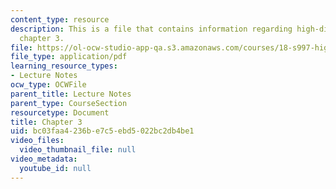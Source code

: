 ```yaml
---
content_type: resource
description: This is a file that contains information regarding high-dimensional statistics
  chapter 3.
file: https://ol-ocw-studio-app-qa.s3.amazonaws.com/courses/18-s997-high-dimensional-statistics-spring-2015/bc03faa4236be7c5ebd5022bc2db4be1_MIT18_S997S15_Chapter3.pdf
file_type: application/pdf
learning_resource_types:
- Lecture Notes
ocw_type: OCWFile
parent_title: Lecture Notes
parent_type: CourseSection
resourcetype: Document
title: Chapter 3
uid: bc03faa4-236b-e7c5-ebd5-022bc2db4be1
video_files:
  video_thumbnail_file: null
video_metadata:
  youtube_id: null
---
```

